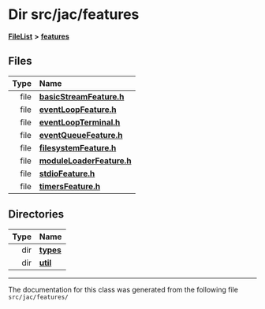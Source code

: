 

# Dir src/jac/features



[**FileList**](files.md) **>** [**features**](dir_6f95e06b732314161804ab1ef73c9681.md)












## Files

| Type | Name |
| ---: | :--- |
| file | [**basicStreamFeature.h**](basicStreamFeature_8h.md) <br> |
| file | [**eventLoopFeature.h**](eventLoopFeature_8h.md) <br> |
| file | [**eventLoopTerminal.h**](eventLoopTerminal_8h.md) <br> |
| file | [**eventQueueFeature.h**](eventQueueFeature_8h.md) <br> |
| file | [**filesystemFeature.h**](filesystemFeature_8h.md) <br> |
| file | [**moduleLoaderFeature.h**](moduleLoaderFeature_8h.md) <br> |
| file | [**stdioFeature.h**](stdioFeature_8h.md) <br> |
| file | [**timersFeature.h**](timersFeature_8h.md) <br> |


## Directories

| Type | Name |
| ---: | :--- |
| dir | [**types**](dir_7e10f281dae724a55a0e1ba0acd02229.md) <br> |
| dir | [**util**](dir_8745a1fa89e3088deda48338e7669502.md) <br> |

























































------------------------------
The documentation for this class was generated from the following file `src/jac/features/`

